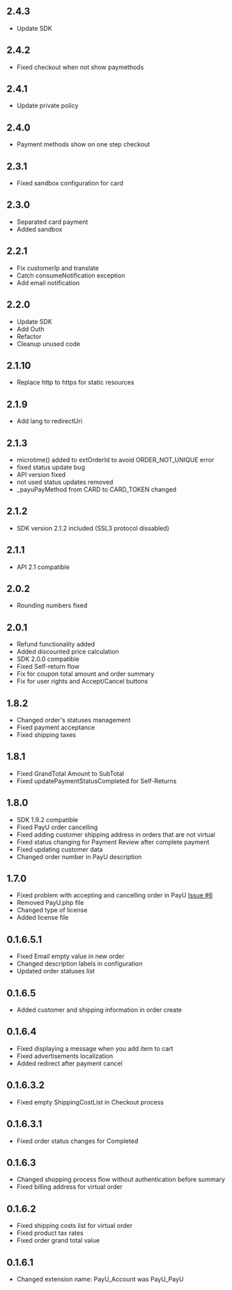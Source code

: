 ## 2.4.3
 * Update SDK

## 2.4.2
 * Fixed checkout when not show paymethods

## 2.4.1
 * Update private policy

## 2.4.0
 * Payment methods show on one step checkout

## 2.3.1
 * Fixed sandbox configuration for card

## 2.3.0
 * Separated card payment
 * Added sandbox

## 2.2.1
 * Fix customerIp and translate
 * Catch consumeNotification exception
 * Add email notification

## 2.2.0
 * Update SDK
 * Add Outh
 * Refactor
 * Cleanup unused code

## 2.1.10
 * Replace http to https for static resources

## 2.1.9
 * Add lang to redirectUri

## 2.1.3
 * microtime() added to extOrderId to avoid ORDER_NOT_UNIQUE error
 * fixed status update bug
 * API version fixed
 * not used status updates removed
 * _payuPayMethod from CARD to CARD_TOKEN changed

## 2.1.2
 * SDK version 2.1.2 included (SSL3 protocol dissabled)

## 2.1.1
* API 2.1 compatible

## 2.0.2
* Rounding numbers fixed

## 2.0.1
* Refund functionality added
* Added discounted price calculation
* SDK 2.0.0 compatible
* Fixed Self-return flow
* Fix for coupon total amount and order summary
* Fix for user rights and Accept/Cancel buttons


## 1.8.2
* Changed order's statuses management
* Fixed payment acceptance
* Fixed shipping taxes

## 1.8.1
* Fixed GrandTotal Amount to SubTotal
* Fixed updatePaymentStatusCompleted for Self-Returns

## 1.8.0
* SDK 1.9.2 compatible
* Fixed PayU order cancelling
* Fixed adding customer shipping address in orders that are not virtual
* Fixed status changing for Payment Review after complete payment
* Fixed updating customer data
* Changed order number in  PayU description

## 1.7.0
* Fixed problem with accepting and cancelling order in PayU [Issue #6](https://github.com/PayU/plugin_magento_160/issues/6)
* Removed PayU.php file
* Changed type of license
* Added license file

## 0.1.6.5.1
* Fixed Email empty value in new order
* Changed description labels in configuration
* Updated order statuses list

## 0.1.6.5
* Added customer and shipping information in order create

## 0.1.6.4
* Fixed displaying a message when you add item to cart
* Fixed advertisements localization
* Added redirect after payment cancel

## 0.1.6.3.2
* Fixed empty ShippingCostList in Checkout process

## 0.1.6.3.1
* Fixed order status changes for Completed

## 0.1.6.3
* Changed shopping process flow without authentication before summary
* Fixed billing address for virtual order

## 0.1.6.2
* Fixed shipping costs list for virtual order
* Fixed product tax rates
* Fixed order grand total value

## 0.1.6.1
* Changed extension name: PayU_Account was PayU_PayU
